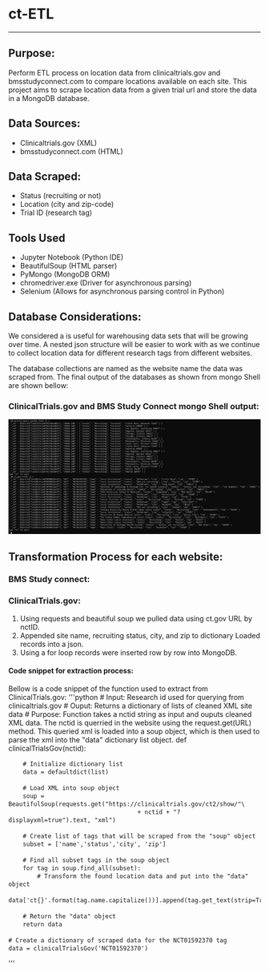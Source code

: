 # ct-ETL
---

## Purpose: 
Perform ETL process on location data from clinicaltrials.gov and bmsstudyconnect.com to compare locations available on each site.  This project aims to scrape location data from a given trial url and store the data in a MongoDB database.   

## Data Sources:
- Clinicaltrials.gov (XML)
- bmsstudyconnect.com (HTML)

## Data Scraped:
- Status (recruiting or not)
- Location (city and zip-code)
- Trial ID (research tag)

## Tools Used
- Jupyter Notebook (Python IDE)
- BeautifulSoup (HTML parser)
- PyMongo (MongoDB ORM)
- chromedriver.exe (Driver for asynchronous parsing)
- Selenium (Allows for asynchronous parsing control in Python)

## Database Considerations:
We considered a  is useful for warehousing data sets that will be growing over time.  A nested json structure will be easier to work with as we continue to collect location data for different research tags from different websites.

The database collections are named as the website name the data was scraped from.  The final output of the databases as shown from mongo Shell are shown bellow:
### ClinicalTrials.gov and BMS Study Connect mongo Shell output:
![Database Ouput](readme_assets/collection.png)

## Transformation Process for each website:
### BMS Study connect:


### ClinicalTrials.gov:
1. Using requests and beautiful soup we pulled data using ct.gov URL by nctID.
2. Appended site name, recruiting status, city, and zip to dictionary Loaded records into a json.
3. Using a for loop records were inserted row by row into MongoDB.

#### Code snippet for extraction process:
Bellow is a code snippet of the function used to extract from ClinicalTrials.gov:
'''python
    # Input: Research id used for querying from clinicaltrials.gov
    # Ouput: Returns a dictionary of lists of cleaned XML site data
    # Purpose: Function takes a nctid string as input and ouputs cleaned XML data. The nctid is querried in the website using the request.get(URL) method. This queried xml is loaded into a soup object, which is then used to parse the xml into the "data" dictionary list object.
    def clinicalTrialsGov(nctid):
        
        # Initialize dictionary list
        data = defaultdict(list)
        
        # Load XML into soup object
        soup = BeautifulSoup(requests.get("https://clinicaltrials.gov/ct2/show/"\
                                        + nctid + "?displayxml=true").text, "xml")
        
        # Create list of tags that will be scraped from the "soup" object
        subset = ['name','status','city', 'zip']
        
        # Find all subset tags in the soup object
        for tag in soup.find_all(subset):
            # Transform the found location data and put into the "data" object
            data['ct{}'.format(tag.name.capitalize())].append(tag.get_text(strip=True))
        
        # Return the "data" object
        return data
    
    # Create a dictionary of scraped data for the NCT01592370 tag
    data = clinicalTrialsGov('NCT01592370')
'''




 




